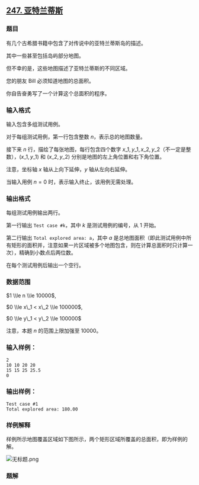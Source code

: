 ## [247\. 亚特兰蒂斯](https://www.acwing.com/problem/content/249/)

### 题目

有几个古希腊书籍中包含了对传说中的亚特兰蒂斯岛的描述。

其中一些甚至包括岛屿部分地图。

但不幸的是，这些地图描述了亚特兰蒂斯的不同区域。

您的朋友 Bill 必须知道地图的总面积。

你自告奋勇写了一个计算这个总面积的程序。

### 输入格式

输入包含多组测试用例。

对于每组测试用例，第一行包含整数 $n$，表示总的地图数量。

接下来 $n$ 行，描绘了每张地图，每行包含四个数字 $x\_1,y\_1,x\_2,y\_2$（不一定是整数），$(x\_1,y\_1)$ 和 $(x\_2,y\_2)$ 分别是地图的左上角位置和右下角位置。

注意，坐标轴 $x$ 轴从上向下延伸，$y$ 轴从左向右延伸。

当输入用例 $n=0$ 时，表示输入终止，该用例无需处理。

### 输出格式

每组测试用例输出两行。

第一行输出 `Test case #k`，其中 $k$ 是测试用例的编号，从 $1$ 开始。

第二行输出 `Total explored area: a`，其中 $a$ 是总地图面积（即此测试用例中所有矩形的面积并，注意如果一片区域被多个地图包含，则在计算总面积时只计算一次），精确到小数点后两位数。

在每个测试用例后输出一个空行。

### 数据范围

$1 \\le n \\le 10000$,

$0 \\le x\_1 < x\_2 \\le 100000$,

$0 \\le y\_1 < y\_2 \\le 100000$

注意，本题 $n$ 的范围上限加强至 $10000$。

### 输入样例：

```
2
10 10 20 20
15 15 25 25.5
0
```

### 输出样例：

```
Test case #1
Total explored area: 180.00
```

### 样例解释

样例所示地图覆盖区域如下图所示，两个矩形区域所覆盖的总面积，即为样例的解。

![无标题.png](https://cdn.acwing.com/media/article/image/2019/12/26/19_4acba44c27-无标题.png)

### 题解

